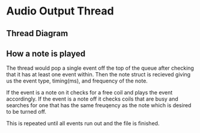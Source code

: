 # Audio Output Thread
## Thread Diagram 

## How a note is played
The thread would pop a single event off the top of the queue after checking that it has at least one event within. Then the note struct is recieved giving us the event type, timing(ms), and frequency of the note. 

If the event is a note on it checks for a free coil and plays the event accordingly. 
If the event is a note off it checks coils that are busy and searches for one that has the same freuqency as the note which is desired to be turned off.

This is repeated until all events run out and the file is finished.
